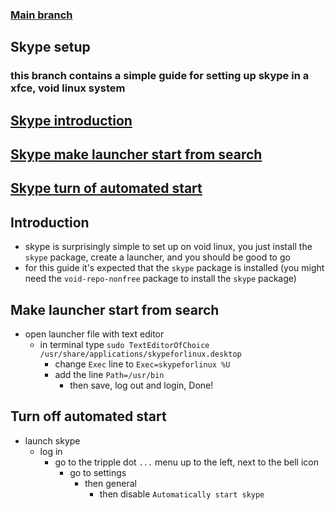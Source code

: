 ### [Main branch](https://github.com/P-OEM/P-OEM-s-void-setup/tree/main)

## Skype setup
### this branch contains a simple guide for setting up skype in a xfce, void linux system

## [Skype introduction](#introduction)
## [Skype make launcher start from search](#make-launcher-start-from-search)
## [Skype turn of automated start](#turn-off-automated-start)

## Introduction
* skype is surprisingly simple to set up on void linux, you just install the `skype` package, create a launcher, and you should be good to go
* for this guide it's expected that the `skype` package is installed (you might need the `void-repo-nonfree` package to install the `skype` package)

## Make launcher start from search
* open launcher file with text editor
    * in terminal type `sudo TextEditorOfChoice /usr/share/applications/skypeforlinux.desktop`
        * change `Exec` line to `Exec=skypeforlinux %U`
        * add the line `Path=/usr/bin`
            * then save, log out and login, Done!

## Turn off automated start
* launch skype
    * log in
        * go to the tripple dot `...` menu up to the left, next to the bell icon
            * go to settings
                * then general
                    * then disable `Automatically start skype`
